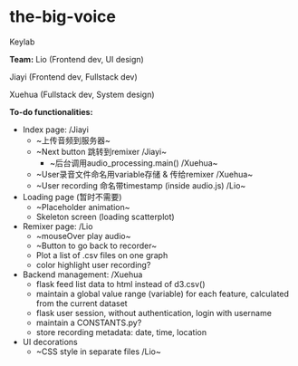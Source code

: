 # the-big-voice
Keylab

**Team:** 
Lio (Frontend dev, UI design)

Jiayi (Frontend dev, Fullstack dev)

Xuehua (Fullstack dev, System design)

**To-do functionalities:**
- Index page: /Jiayi
    - ~上传音频到服务器~
    - ~Next button 跳转到remixer /Jiayi~
        - ~后台调用audio_processing.main() /Xuehua~
    - ~User录音文件命名用variable存储 & 传给remixer /Xuehua~
    - ~User recording 命名带timestamp (inside audio.js) /Lio~
- Loading page (暂时不需要)
    - ~Placeholder animation~
    - Skeleton screen (loading scatterplot)
- Remixer page: /Lio
    - ~mouseOver play audio~
    - ~Button to go back to recorder~
    - Plot a list of .csv files on one graph
    - color highlight user recording?
- Backend management: /Xuehua
    - flask feed list data to html instead of d3.csv()
    - maintain a global value range (variable) for each feature, calculated from the current dataset
    - flask user session, without authentication, login with username
    - maintain a CONSTANTS.py?
    - store recording metadata: date, time, location
- UI decorations
    - ~CSS style in separate files /Lio~
